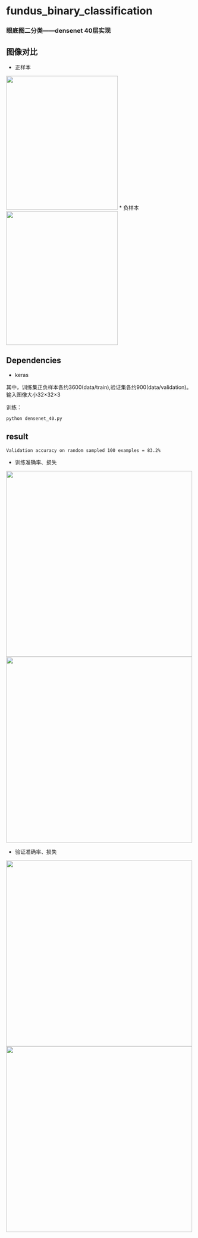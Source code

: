 # fundus_binary_classification
### 眼底图二分类——densenet 40层实现

## 图像对比
* 正样本
<img src="https://github.com/jiangyiqiao/fundus_binary_classification/blob/master/results/Figure_good.jpeg" width="300" height="360"/> 
* 负样本
<img src="https://github.com/jiangyiqiao/fundus_binary_classification/blob/master/results/Figure_bad.jpeg" width="300" height="360" /> 


## Dependencies
* keras

 
其中，训练集正负样本各约3600(data/train),验证集各约900(data/validation)。输入图像大小32×32×3

训练：

    python densenet_40.py



## result
    Validation accuracy on random sampled 100 examples = 83.2%
* 训练准确率、损失

<img src="https://github.com/jiangyiqiao/fundus_densenet40_binary_classification/blob/master/results/keras40_valacc.png" width="500" height="500"/> <img src="https://github.com/jiangyiqiao/fundus_densenet40_binary_classification/blob/master/results/keras40_loss.png" width="500" height="500"/> 

* 验证准确率、损失

<img src="https://github.com/jiangyiqiao/fundus_densenet40_binary_classification/blob/master/results/keras40_valacc.png" width="500" height="500"/> <img src="https://github.com/jiangyiqiao/fundus_densenet40_binary_classification/blob/master/results/keras40_valloss.png" width="500" height="500"/> 


